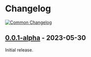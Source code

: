 # Changelog
[![Common Changelog](https://common-changelog.org/badge.svg)](https://common-changelog.org)

## [0.0.1-alpha] - 2023-05-30

Initial release.

[0.0.1-alpha]: https://github.com/blbrdv/Tuffenuff/releases/tag/v0.0.1-alpha
